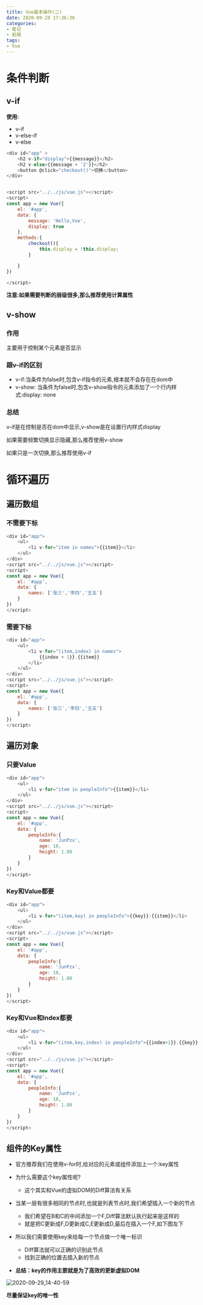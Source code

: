 ```yaml
---
title: Vue基本操作(二)
date: 2020-09-28 17:36:38
categories:
- 笔记
- 前端
tags:
- Vue
---
```




# 条件判断

## v-if

**使用:**

- v-if
- v-else-if
- v-else

```javascript
<div id="app" >
    <h2 v-if="display">{{message}}</h2>
    <h2 v-else>{{message + '2'}}</h2>
    <button @click="checkout()">切换</button>
</div>


<script src="../../js/vue.js"></script>
<script>
const app = new Vue({
    el: '#app',
    data: {
        message: 'Hello,Vue',
        display: true
    },
    methods:{
        checkout(){
            this.display = !this.display;
        }

    }
})

</script>
```



**注意:如果需要判断的层级很多,那么推荐使用计算属性**





## v-show

### 作用

主要用于控制某个元素是否显示



### 跟v-if的区别

- v-if:当条件为false时,包含v-if指令的元素,根本就不会存在在dom中
- v-show: 当条件为false时,包含v-show指令的元素添加了一个行内样式:display: none



### 总结

v-if是在控制是否在dom中显示,v-show是在设置行内样式display

如果需要频繁切换显示隐藏,那么推荐使用v-show

如果只是一次切换,那么推荐使用v-if





# 循环遍历

## 遍历数组

### 不需要下标

```javascript
<div id="app">
    <ul>
        <li v-for="item in names">{{item}}</li>
    </ul>
</div>
<script src="../../js/vue.js"></script>
<script>
const app = new Vue({
    el: '#app',
    data: {
        names: ['张三','李四','王五']
    }
})
</script>
```



### 需要下标

```javascript
<div id="app">
    <ul>
        <li v-for="(item,index) in names">
            {{index + 1}}.{{item}}
        </li>
    </ul>
</div>
<script src="../../js/vue.js"></script>
<script>
const app = new Vue({
    el: '#app',
    data: {
        names: ['张三','李四','王五']
    }
})
</script>
```





## 遍历对象

### 只要Value

```javascript
<div id="app">
    <ul>
        <li v-for="item in peopleInfo">{{item}}</li>
    </ul>
</div>
<script src="../../js/vue.js"></script>
<script>
const app = new Vue({
    el: '#app',
    data: {
        peopleInfo:{
            name: 'JunPzx',
            age: 18,
            height: 1.80
        }
    }
})
</script>
```



### Key和Value都要

```javascript
<div id="app">
    <ul>
        <li v-for="(item,key) in peopleInfo">{{key}}:{{item}}</li>
    </ul>
</div>
<script src="../../js/vue.js"></script>
<script>
const app = new Vue({
    el: '#app',
    data: {
        peopleInfo:{
            name: 'JunPzx',
            age: 18,
            height: 1.80
        }
    }
})
</script>
```



### Key和Vue和Index都要

```javascript
<div id="app">
    <ul>
        <li v-for="(item,key,index) in peopleInfo">{{index+1}}.{{key}}:{{item}}</li>
    </ul>
</div>
<script src="../../js/vue.js"></script>
<script>
const app = new Vue({
    el: '#app',
    data: {
        peopleInfo:{
            name: 'JunPzx',
            age: 18,
            height: 1.80
        }
    }
})
</script>
```



## 组件的Key属性

- 官方推荐我们在使用v-for时,给对应的元素或组件添加上一个:key属性

- 为什么需要这个key属性呢?

    - 这个其实和Vue的虚拟DOM的Diff算法有关系

- 当某一层有很多相同的节点时,也就是列表节点时,我们希望插入一个新的节点

    - 我们希望在B和C的中间添加一个F,Diff算法默认执行起来是这样的
    - 就是把C更新成F,D更新成C,E更新成D,最后在插入一个F,如下图左下

- 所以我们需要使用key来给每一个节点做一个唯一标识

    - Diff算法就可以正确的识别此节点
    - 找到正确的位置去插入新的节点

- **总结：key的作用主要就是为了高效的更新虚拟DOM**

    

    

    

    

![2020-09-29_14-40-59](https://gitee.com/junpzx/blog-img/raw/master//img/20200929144135.png)



**尽量保证key的唯一性**



